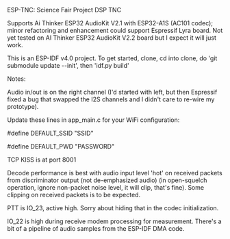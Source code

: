 ESP-TNC: Science Fair Project DSP TNC

Supports Ai Thinker ESP32 AudioKit V2.1 with ESP32-A1S (AC101 codec); minor refactoring and enhancement could support Espressif Lyra board. Not yet tested on AI Thinker ESP32 AudioKit V2.2 board but I expect it will just work.

This is an ESP-IDF v4.0 project. To get started, clone, cd into clone, do 'git submodule update --init', then 'idf.py build'

Notes:

Audio in/out is on the right channel (I'd started with left, but then Espressif fixed a bug that swapped the I2S channels and I didn't care to re-wire my prototype).

Update these lines in app_main.c for your WiFi configuration:

#define DEFAULT_SSID    "SSID"

#define DEFAULT_PWD     "PASSWORD"

TCP KISS is at port 8001

Decode performance is best with audio input level 'hot' on received packets from discriminator output (not de-emphasized audio) (in open-squelch operation, ignore non-packet noise level, it will clip, that's fine). Some clipping on received packets is to be expected.

PTT is IO_23, active high. Sorry about hiding that in the codec initialization.

IO_22 is high during receive modem processing for measurement. There's a bit of a pipeline of audio samples from the ESP-IDF DMA code.


